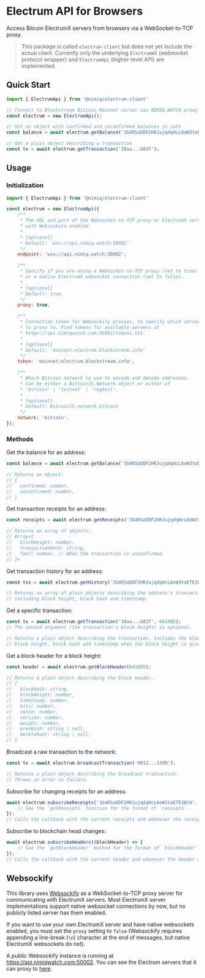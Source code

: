 # Electrum API for Browsers

Access Bitcoin ElectrumX servers from browsers via a WebSocket-to-TCP proxy.

> This package is called `electrum-client` but does not yet include the actual
> client. Currently only the underlying `ElectrumWS` (websocket protocol wrapper)
> and `ElectrumApi` (higher-level API) are implemented.

## Quick Start

```javascript
import { ElectrumApi } from '@nimiq/electrum-client'

// Connect to Blockstream Bitcoin Mainnet server via NIMIQ.WATCH proxy
const electrum = new ElectrumApi();

// Get an object with confirmed and unconfirmed balances in sats
const balance = await electrum.getBalance('3G4RSoDDF2HRJujqdqHcL6oW3toETE38CH');

// Get a plain object describing a transaction
const tx = await electrum.getTransaction('18aa...b03f');
```

## Usage

### Initialization

```javascript
import { ElectrumApi } from '@nimiq/electrum-client'

const electrum = new ElectrumApi({
    /**
     * The URL and port of the Websocket-to-TCP proxy or ElectrumX server
     * with Websockets enabled.
     *
     * [optional]
     * Default: 'wss://api.nimiq.watch:50002'
     */
    endpoint: 'wss://api.nimiq.watch:50002',

    /**
     * Specify if you are using a Websocket-to-TCP proxy (set to true)
     * or a native ElectrumX websocket connection (set to false).
     *
     * [optional]
     * Default: true
     */
    proxy: true,

    /**
     * Connection token for Websockify proxies, to specify which server
     * to proxy to. Find tokens for available servers at
     * https://api.nimiqwatch.com:50002/tokens.txt.
     *
     * [optional]
     * Default: 'mainnet:electrum.blockstream.info'
     */
    token: 'mainnet:electrum.blockstream.info',

    /**
     * Which Bitcoin network to use to encode and decode addresses.
     * Can be either a BitcoinJS.Network object or either of
     * 'bitcoin' | 'testnet' | 'regtest'.
     *
     * [optional]
     * Default: BitcoinJS.network.bitcoin
     */
    network: 'bitcoin',
});
```

### Methods

Get the balance for an address:

```javascript
const balance = await electrum.getBalance('3G4RSoDDF2HRJujqdqHcL6oW3toETE38CH');

// Returns an object:
// {
//   confirmed: number,
//   unconfirmed: number,
// }
```

Get transaction receipts for an address:

```javascript
const receipts = await electrum.getReceipts('3G4RSoDDF2HRJujqdqHcL6oW3toETE38CH');

// Returns an array of objects:
// Array<{
//   blockHeight: number,
//   transactionHash: string,
//   fee?: number, // When the transaction is unconfirmed
// }>
```

Get transaction history for an address:

```javascript
const txs = await electrum.getHistory('3G4RSoDDF2HRJujqdqHcL6oW3toETE38CH');

// Returns an array of plain objects describing the address's transactions,
// including block height, block hash and timestamp.
```

Get a specific transaction:

```javascript
const tx = await electrum.getTransaction('18aa...b03f', 641085);
// The second argument (the transaction's block height) is optional.

// Returns a plain object describing the transaction. Includes the block header's
// block height, block hash and timestamp when the block height is given.
```

Get a block header for a block height:

```javascript
const header = await electrum.getBlockHeader(641085);

// Returns a plain object describing the block header.
// {
//   blockHash: string,
//   blockHeight: number,
//   timestamp: number,
//   bits: number,
//   nonce: number,
//   version: number,
//   weight: number,
//   prevHash: string | null,
//   merkleRoot: string | null,
// }
```

Broadcast a raw transaction to the network:

```javascript
const tx = await electrum.broadcastTransaction('0012...13d9');

// Returns a plain object describing the broadcast transaction.
// Throws an error on failure.
```

Subscribe for changing receipts for an address:

```javascript
await electrum.subscribeReceipts('3G4RSoDDF2HRJujqdqHcL6oW3toETE38CH', (receipts) => {
    // See the `getReceipts` function for the format of `receipts`.
});
// Calls the callback with the current receipts and whenever the receipts change
```

Subscribe to blockchain head changes:

```javascript
await electrum.subscribeHeaders((blockHeader) => {
    // See the `getBlockHeader` method for the format of `blockHeader`
});
// Calls the callback with the current header and whenever the header changes
```

## Websockify

This library uses [Websockify](https://github.com/novnc/websockify) as a WebSocket-to-TCP
proxy server for communicating with ElectrumX servers. Most ElectrumX server implementations
support native websocket connections by now, but no publicly listed server has them
enabled.

If you want to use your own ElectrumX server and have native websockets enabled,
you must set the `proxy` setting to `false` (Websockify requires appending a line-break
(`\n`) character at the end of messages, but native ElectrumX websockets do not).

A public Websockify instance is running at https://api.nimiqwatch.com:50002. You
can see the Electrum servers that it can proxy to [here](https://api.nimiqwatch.com:50002/tokens.txt).
